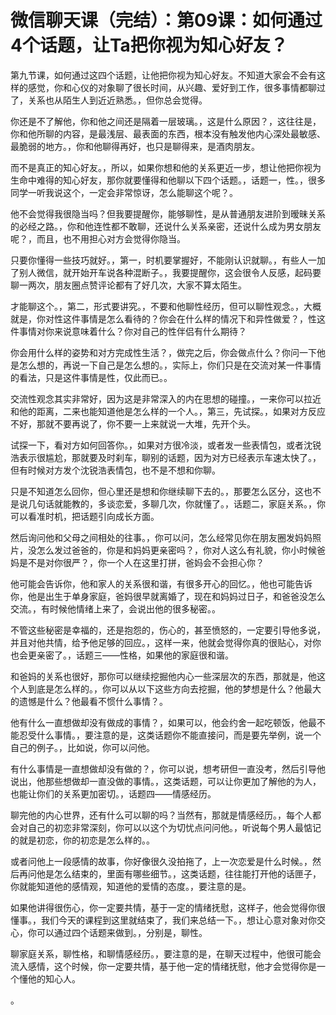 # 微信聊天课（完结）：第09课：如何通过4个话题，让Ta把你视为知心好友？

第九节课，如何通过这四个话题，让他把你视为知心好友。不知道大家会不会有这样的感觉，你和心仪的对象聊了很长时间，从兴趣、爱好到工作，很多事情都聊过了，关系也从陌生人到近近熟悉。，但你总会觉得。

你还是不了解他，你和他之间还是隔着一层玻璃。，这是什么原因？，这往往是，你和他所聊的内容，是最浅层、最表面的东西，根本没有触发他内心深处最敏感、最脆弱的地方。，你和他聊得再好，也只是聊得来，是酒肉朋友。

而不是真正的知心好友。，所以，如果你想和他的关系更近一步，想让他把你视为生命中难得的知心好友，那你就要懂得和他聊以下四个话题。，话题一，性。，很多同学一听我说这个，一定会非常惊讶，怎么能聊这个呢？。

他不会觉得我很隐当吗？但我要提醒你，能够聊性，是从普通朋友进阶到暧昧关系的必经之路。，你和他连性都不敢聊，还说什么关系亲密，还说什么成为男女朋友呢？，而且，也不用担心对方会觉得你隐当。

只要你懂得一些技巧就好。，第一，时机要掌握好，不能刚认识就聊。，有些人一加了别人微信，就开始开车说各种混断子。，我要提醒你，这会很令人反感，起码要聊一两次，朋友圈点赞评论都有了好几次，大家不算太陌生。

才能聊这个。，第二，形式要讲究。，不要和他聊性经历，但可以聊性观念。，大概就是，你对性这件事情是怎么看待的？你会在什么样的情况下和异性做爱？，性这件事情对你来说意味着什么？你对自己的性伴侣有什么期待？

你会用什么样的姿势和对方完成性生活？，做完之后，你会做点什么？你问一下他是怎么想的，再说一下自己是怎么想的。，实际上，你们只是在交流对某一件事情的看法，只是这件事情是性，仅此而已。。

交流性观念其实非常好，因为这是非常深入的内在思想的碰撞。，一来你可以拉近和他的距离，二来也能知道他是怎么样的一个人。，第三，先试探。，如果对方反应不好，那就不要再说了，你不要一上来就说一大堆，先开个头。

试探一下，看对方如何回答你。，如果对方很冷淡，或者发一些表情包，或者沈锐浩表示很尴尬，那就要及时刹车，聊别的话题，因为对方已经表示车速太快了。，但有时候对方发个沈锐浩表情包，也不是不想和你聊。

只是不知道怎么回你，但心里还是想和你继续聊下去的。，那要怎么区分，这也不是说几句话就能教的，多谈恋爱，多聊几次，你就懂了。，话题二，家庭关系。，你可以看准时机，把话题引向成长方面。

然后询问他和父母之间相处的往事。，你可以问，怎么经常见你在朋友圈发妈妈照片，没怎么发过爸爸的，你是和妈妈更亲密吗？，你对人这么有礼貌，你小时候爸妈是不是对你很严？，你一个人在这里打拼，爸妈会不会担心你？

他可能会告诉你，他和家人的关系很和谐，有很多开心的回忆。，他也可能告诉你，他是出生于单身家庭，爸妈很早就离婚了，现在和妈妈过日子，和爸爸没怎么交流。，有时候他情绪上来了，会说出他的很多秘密。。

不管这些秘密是幸福的，还是抱怨的，伤心的，甚至愤怒的，一定要引导他多说，并且对他共情，给予他足够的回应。，这样一来，他就会觉得你真的很贴心，对你也会更亲密了。，话题三——性格，如果他的家庭很和谐。

和爸妈的关系也很好，那你可以继续挖掘他内心一些深层次的东西，那就是，他这个人到底是怎么样的。，你可以从以下这些方向去挖掘，他的梦想是什么？他最大的遗憾是什么？他最看不惯什么事情？。

他有什么一直想做却没有做成的事情？，如果可以，他会约舍一起吃顿饭，他最不能忍受什么事情。，要注意的是，这类话题你不能直接问，而是要先举例，说一个自己的例子。，比如说，你可以问他。

有什么事情是一直想做却没有做的？，你可以说，想考研但一直没考，然后引导他说出，他那些想做却一直没做的事情。，这类话题，可以让你更加了解他的为人，也能让你们的关系更加密切。，话题四——情感经历。

聊完他的内心世界，还有什么可以聊的吗？当然有，那就是情感经历。，每个人都会对自己的初恋非常深刻，你可以以这个为切忧点问问他。，听说每个男人最惦记的就是初恋，你的初恋是怎么样的。。

或者问他上一段感情的故事，你好像很久没拍拖了，上一次恋爱是什么时候。，然后再问他是怎么结束的，里面有哪些细节。，这类话题，往往能打开他的话匣子，你就能知道他的感情观，知道他的爱情的态度。，要注意的是。

如果他讲得很伤心，你一定要共情，基于一定的情绪抚慰，这样子，他会觉得你很懂事。，我们今天的课程到这里就结束了，我们来总结一下。，想让心意对象对你交心，你可以通过四个话题来做到。，分别是，聊性。

聊家庭关系，聊性格，和聊情感经历。，要注意的是，在聊天过程中，他很可能会流入感情，这个时候，你一定要共情，基于他一定的情绪抚慰，他才会觉得你是一个懂他的知心人。

。